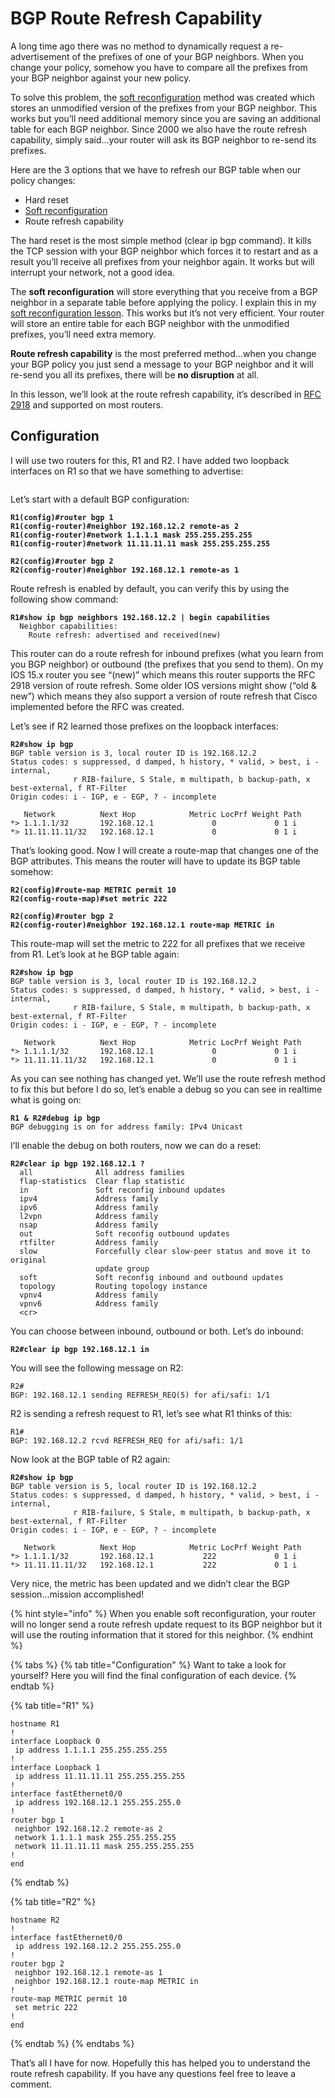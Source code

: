 # BGP Route Refresh Capability

A long time ago there was no method to dynamically request a re-advertisement of the prefixes of one of your BGP neighbors. When you change your policy, somehow you have to compare all the prefixes from your BGP neighbor against your new policy.

To solve this problem, the [soft reconfiguration](https://networklessons.com/cisco/ccnp-encor-350-401/bgp-soft-reset-reconfiguration) method was created which stores an unmodified version of the prefixes from your BGP neighbor. This works but you’ll need additional memory since you are saving an additional table for each BGP neighbor. Since 2000 we also have the route refresh capability, simply said…your router will ask its BGP neighbor to re-send its prefixes.

Here are the 3 options that we have to refresh our BGP table when our policy changes:

* Hard reset
* [Soft reconfiguration](https://networklessons.com/cisco/ccnp-encor-350-401/bgp-soft-reset-reconfiguration)
* Route refresh capability

The hard reset is the most simple method (clear ip bgp command). It kills the TCP session with your BGP neighbor which forces it to restart and as a result you’ll receive all prefixes from your neighbor again. It works but will interrupt your network, not a good idea.

The **soft reconfiguration** will store everything that you receive from a BGP neighbor in a separate table before applying the policy. I explain this in my [soft reconfiguration lesson](https://networklessons.com/cisco/ccnp-encor-350-401/bgp-soft-reset-reconfiguration). This works but it’s not very efficient. Your router will store an entire table for each BGP neighbor with the unmodified prefixes, you’ll need extra memory.

**Route refresh capability** is the most preferred method…when you change your BGP policy you just send a message to your BGP neighbor and it will re-send you all its prefixes, there will be **no disruption** at all.

In this lesson, we’ll look at the route refresh capability, it’s described in [RFC 2918](http://tools.ietf.org/rfc/rfc2918.txt) and supported on most routers.

## Configuration

I will use two routers for this, R1 and R2. I have added two loopback interfaces on R1 so that we have something to advertise:

<figure><img src="https://cdn.networklessons.com/wp-content/uploads/2014/07/AS1-AS2-R1-R2-BGP-external.png" alt=""><figcaption></figcaption></figure>

Let’s start with a default BGP configuration:

<pre><code><strong>R1(config)#router bgp 1
</strong><strong>R1(config-router)#neighbor 192.168.12.2 remote-as 2
</strong><strong>R1(config-router)#network 1.1.1.1 mask 255.255.255.255
</strong><strong>R1(config-router)#network 11.11.11.11 mask 255.255.255.255
</strong></code></pre>

<pre><code><strong>R2(config)#router bgp 2
</strong><strong>R2(config-router)#neighbor 192.168.12.1 remote-as 1
</strong></code></pre>

Route refresh is enabled by default, you can verify this by using the following show command:

<pre><code><strong>R1#show ip bgp neighbors 192.168.12.2 | begin capabilities
</strong>  Neighbor capabilities:
    Route refresh: advertised and received(new)
</code></pre>

This router can do a route refresh for inbound prefixes (what you learn from you BGP neighbor) or outbound (the prefixes that you send to them). On my IOS 15.x router you see “(new)” which means this router supports the RFC 2918 version of route refresh. Some older IOS versions might show (“old & new”) which means they also support a version of route refresh that Cisco implemented before the RFC was created.

Let’s see if R2 learned those prefixes on the loopback interfaces:

<pre><code><strong>R2#show ip bgp
</strong>BGP table version is 3, local router ID is 192.168.12.2
Status codes: s suppressed, d damped, h history, * valid, > best, i - internal,
              r RIB-failure, S Stale, m multipath, b backup-path, x best-external, f RT-Filter
Origin codes: i - IGP, e - EGP, ? - incomplete

   Network          Next Hop            Metric LocPrf Weight Path
*> 1.1.1.1/32       192.168.12.1             0             0 1 i
*> 11.11.11.11/32   192.168.12.1             0             0 1 i
</code></pre>

That’s looking good. Now I will create a route-map that changes one of the BGP attributes. This means the router will have to update its BGP table somehow:

<pre><code><strong>R2(config)#route-map METRIC permit 10
</strong><strong>R2(config-route-map)#set metric 222
</strong>
<strong>R2(config)#router bgp 2
</strong><strong>R2(config-router)#neighbor 192.168.12.1 route-map METRIC in
</strong></code></pre>

This route-map will set the metric to 222 for all prefixes that we receive from R1. Let’s look at he BGP table again:

<pre><code><strong>R2#show ip bgp
</strong>BGP table version is 3, local router ID is 192.168.12.2
Status codes: s suppressed, d damped, h history, * valid, > best, i - internal,
              r RIB-failure, S Stale, m multipath, b backup-path, x best-external, f RT-Filter
Origin codes: i - IGP, e - EGP, ? - incomplete

   Network          Next Hop            Metric LocPrf Weight Path
*> 1.1.1.1/32       192.168.12.1             0             0 1 i
*> 11.11.11.11/32   192.168.12.1             0             0 1 i
</code></pre>

As you can see nothing has changed yet. We’ll use the route refresh method to fix this but before I do so, let’s enable a debug so you can see in realtime what is going on:

<pre><code><strong>R1 &#x26; R2#debug ip bgp
</strong>BGP debugging is on for address family: IPv4 Unicast
</code></pre>

I’ll enable the debug on both routers, now we can do a reset:

<pre><code><strong>R2#clear ip bgp 192.168.12.1 ?
</strong>  all              All address families
  flap-statistics  Clear flap statistic
  in               Soft reconfig inbound updates
  ipv4             Address family
  ipv6             Address family
  l2vpn            Address family
  nsap             Address family
  out              Soft reconfig outbound updates
  rtfilter         Address family
  slow             Forcefully clear slow-peer status and move it to original
                   update group
  soft             Soft reconfig inbound and outbound updates
  topology         Routing topology instance
  vpnv4            Address family
  vpnv6            Address family
  &#x3C;cr>
</code></pre>

You can choose between inbound, outbound or both. Let’s do inbound:

<pre><code><strong>R2#clear ip bgp 192.168.12.1 in
</strong></code></pre>

You will see the following message on R2:

```
R2#
BGP: 192.168.12.1 sending REFRESH_REQ(5) for afi/safi: 1/1
```

R2 is sending a refresh request to R1, let’s see what R1 thinks of this:

```
R1#
BGP: 192.168.12.2 rcvd REFRESH_REQ for afi/safi: 1/1
```

Now look at the BGP table of R2 again:

<pre><code><strong>R2#show ip bgp
</strong>BGP table version is 5, local router ID is 192.168.12.2
Status codes: s suppressed, d damped, h history, * valid, > best, i - internal,
              r RIB-failure, S Stale, m multipath, b backup-path, x best-external, f RT-Filter
Origin codes: i - IGP, e - EGP, ? - incomplete

   Network          Next Hop            Metric LocPrf Weight Path
*> 1.1.1.1/32       192.168.12.1           222             0 1 i
*> 11.11.11.11/32   192.168.12.1           222             0 1 i
</code></pre>

Very nice, the metric has been updated and we didn’t clear the BGP session…mission accomplished!

{% hint style="info" %}
When you enable soft reconfiguration, your router will no longer send a route refresh update request to its BGP neighbor but it will use the routing information that it stored for this neighbor.
{% endhint %}

{% tabs %}
{% tab title="Configuration" %}
Want to take a look for yourself? Here you will find the final configuration of each device.
{% endtab %}

{% tab title="R1" %}
```
hostname R1
!
interface Loopback 0
 ip address 1.1.1.1 255.255.255.255
!
interface Loopback 1
 ip address 11.11.11.11 255.255.255.255
!
interface fastEthernet0/0
 ip address 192.168.12.1 255.255.255.0
!
router bgp 1
 neighbor 192.168.12.2 remote-as 2
 network 1.1.1.1 mask 255.255.255.255
 network 11.11.11.11 mask 255.255.255.255
!
end
```
{% endtab %}

{% tab title="R2" %}
```
hostname R2
!
interface fastEthernet0/0
 ip address 192.168.12.2 255.255.255.0
!
router bgp 2
 neighbor 192.168.12.1 remote-as 1
 neighbor 192.168.12.1 route-map METRIC in
!
route-map METRIC permit 10
 set metric 222
!
end
```
{% endtab %}
{% endtabs %}

That’s all I have for now. Hopefully this has helped you to understand the route refresh capability. If you have any questions feel free to leave a comment.
